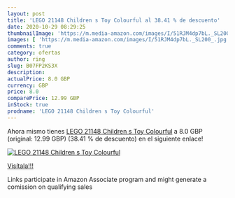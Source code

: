 ```yaml
---
layout: post
title: 'LEGO 21148 Children s Toy Colourful al 38.41 % de descuento'
date: 2020-10-29 08:29:25
thumbnailImage: 'https://m.media-amazon.com/images/I/51RJM4dp7bL._SL200_.jpg'
images: [ 'https://m.media-amazon.com/images/I/51RJM4dp7bL._SL200_.jpg' ]
comments: true
category: ofertas
author: ring
slug: B07FP2KS3X
description:
actualPrice: 8.0 GBP
currency: GBP
price: 8.0
comparePrice: 12.99 GBP
inStock: true
prodname: 'LEGO 21148 Children s Toy Colourful'
---
```


Ahora mismo tienes [LEGO 21148 Children s Toy Colourful](https://www.amazon.co.uk/dp/B07FP2KS3X/?tag=tolees0a-21) a 8.0 GBP (original: 12.99 GBP) (38.41 %  de descuento) en el siguiente enlace!

[![LEGO 21148 Children s Toy Colourful](https://m.media-amazon.com/images/I/51RJM4dp7bL._SL200_.jpg)](https://www.amazon.co.uk/dp/B07FP2KS3X/?tag=tolees0a-21)

[Visítala!!!](https://www.amazon.co.uk/dp/B07FP2KS3X/?tag=tolees0a-21)

Links participate in Amazon Associate program and might generate a comission on qualifying sales
